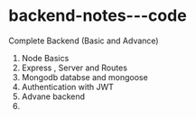 # backend-notes---code
Complete Backend (Basic and Advance)

1. Node Basics
2. Express , Server and Routes
3. Mongodb databse and mongoose
4. Authentication with JWT
5. Advane backend
6. 
